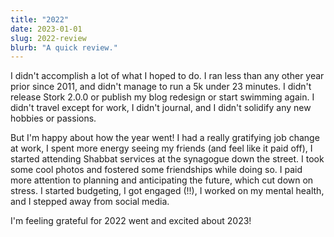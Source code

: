 ```yaml
---
title: "2022"
date: 2023-01-01
slug: 2022-review
blurb: "A quick review."
---
```


I didn't accomplish a lot of what I hoped to do. I ran less than any other year prior since 2011, and didn't manage to run a 5k under 23 minutes. I didn't release Stork 2.0.0 or publish my blog redesign or start swimming again. I didn't travel except for work, I didn't journal, and I didn't solidify any new hobbies or passions.

But I'm happy about how the year went! I had a really gratifying job change at work, I spent more energy seeing my friends (and feel like it paid off), I started attending Shabbat services at the synagogue down the street. I took some cool photos and fostered some friendships while doing so. I paid more attention to planning and anticipating the future, which cut down on stress. I started budgeting, I got engaged (!!), I worked on my mental health, and I stepped away from social media.

I'm feeling grateful for 2022 went and excited about 2023!
